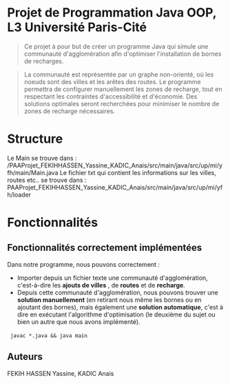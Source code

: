 # Projet de Programmation Java OOP, L3 Université Paris-Cité
> Ce projet à pour but de créer un programme Java qui simule une communauté d'agglomération afin d'optimiser l'installation de bornes de recharges.

> La communauté est représentée par un graphe non-orienté, où les noeuds sont des villes et les arêtes des routes. Le programme permettra de configurer manuellement les zones de recharge, tout en respectant les contraintes d'accessibilité et d'économie. Des solutions optimales seront recherchées pour minimiser le nombre de zones de recharge nécessaires.

# Structure

Le Main se trouve dans : /PAAProjet_FEKIHHASSEN_Yassine_KADIC_Anais/src/main/java/src/up/mi/yfh/main/Main.java
Le fichier txt qui contient les informations sur les villes, routes etc.. se trouve dans : PAAProjet_FEKIHHASSEN_Yassine_KADIC_Anais/src/main/java/src/up/mi/yfh/loader

# Fonctionnalités 

## Fonctionnalités correctement implémentées

Dans notre programme, nous pouvons correctement : 
*  Importer depuis un fichier texte une communauté d'agglomération, c'est-à-dire les **ajouts de villes** , de **routes** et de **recharge**.
* Depuis cette communauté d'agglomération, nous pouvons trouver une **solution manuellement** (en retirant nous même les bornes ou en ajoutant des bornes), mais également une **solution automatique**, c'est à dire en exécutant l'algorithme d'optimisation (le deuxième du sujet ou bien un autre que nous avons implémenté).



``` javac *.java && java main ``` 

## Auteurs

FEKIH HASSEN Yassine, KADIC Anais


